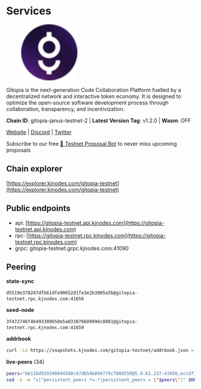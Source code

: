 # Services

<figure><img src="https://raw.githubusercontent.com/kj89/cosmos-images/main/logos/gitopia.png" width="150" alt=""><figcaption></figcaption></figure>

Gitopia is the next-generation Code Collaboration Platform fuelled by  a decentralized network and interactive token economy. It is designed  to optimize the open-source software development process through  collaboration, transparency, and incentivization.

**Chain ID**: gitopia-janus-testnet-2 | **Latest Version Tag**: v1.2.0 | **Wasm**: OFF

[Website](https://gitopia.com/) | [Discord](https://discord.gg/hFTXCGNYDZ) | [Twitter](https://twitter.com/gitopiaDAO)



Subscribe to our free [🤖 Testnet Proposal Bot](https://t.me/kjnodes_testnet_proposal_bot) to never miss upcoming proposals


## Chain explorer
[https://explorer.kjnodes.com/gitopia-testnet](https://explorer.kjnodes.com/gitopia-testnet)

## Public endpoints

* api: [https://gitopia-testnet.api.kjnodes.com](https://gitopia-testnet.api.kjnodes.com)
* rpc: [https://gitopia-testnet.rpc.kjnodes.com](https://gitopia-testnet.rpc.kjnodes.com)
* grpc: gitopia-testnet.grpc.kjnodes.com:41090

## Peering

**state-sync**

```text
d5519e378247dfb61dfe90652d1fe3e2b3005a5b@gitopia-testnet.rpc.kjnodes.com:41656
```

**seed-node**

```text
3f472746f46493309650e5a033076689996c8881@gitopia-testnet.rpc.kjnodes.com:41659
```

**addrbook**
```bash
curl -Ls https://snapshots.kjnodes.com/gitopia-testnet/addrbook.json > $HOME/.gitopia/config/addrbook.json
```

**live-peers** (34)
```bash
peers="66116d559390844588c67db54b894779cf00d559@5.9.61.237:41656,eccdf1d5bf33bc1733838562b4d4a4a45869c3a8@135.181.183.93:41656,e88708f6bda2af195f0ec48b9868e588ead964fb@144.91.82.239:26656,f4a2a6b840d1bad6f09c726d51f81d03f41c9ecc@194.146.13.246:656,7da6c90fe420bca73b5274884236134acf49d565@35.168.32.254:26656,d5519e378247dfb61dfe90652d1fe3e2b3005a5b@65.109.68.190:41656,37ba718e5cec3c1034dbda32e1e6c73ab6f6278d@143.110.224.162:26656,1cf3826ccd9a24caa549cbea061446716858133e@154.26.130.95:36656,098c8f3e70fa1f1bbb447903aea96b8e1f025f13@141.95.145.41:26656,9bb344d83fc1fafc4bce6b8e4a95b82f37ac4f31@82.208.20.136:26656,eaa9978430e55663346eb61312cd5ecc21448b25@38.242.139.153:656,5c2a752c9b1952dbed075c56c600c3a79b58c395@195.3.220.140:27036,37c3d29df83da59e5a258d413e2f89365ab05711@85.239.243.12:656,f314268ef1886e4ad2801c8443ea0b0c8143a246@95.214.55.25:30656,4cd60a4dd4211d38d948a86a614f1fd8d3d274eb@75.119.153.139:656,399d4e19186577b04c23296c4f7ecc53e61080cb@34.143.189.236:26656,1f0f03a1c845e810e5cfeb0d960639c637d049fe@154.26.131.130:36656,4e0e57bcac8aa2bc3188d5b7845eeee61a61f3f0@194.163.170.165:26656,f0b8227e40f25eaec0e25b9e91ca199d2d9a1ecb@167.86.94.177:656,8bec864d68a2542233ba37ac94c723fdf0b8e175@45.151.122.136:656,ffb4f7d43d6449c292d4e60c8a48eb3d31c39691@38.242.139.100:656,292c099fc654a1331d3b62a1b939f867b62ef434@45.85.147.242:656,5f045d143cdf9ac78821e848cb10f9c861f5e272@89.117.56.126:24256,66f94651fb02f277c90c605a38df549d3c0a9269@75.119.151.217:26656,023c6a86fbd8b8368503c92bd612a8c0379a26e5@194.146.13.251:656,deca8c5aed2d1e617789d80927394a1d4d1c7360@149.102.146.123:26656,95fbdc6d62be17db6688222b15b57d3e795ed07a@167.86.84.102:656,98bdfc67810bf7ac8f5c45b2c677b4bf199eb42e@185.193.67.65:41656,f235119c7a14d2bfca013c4835056bd748177104@194.146.13.247:656,b745e0c6a1e0c7ec248ec274cfd038ed4bc4c2cf@65.21.134.202:26356,7d819fa869f7c5b42c2c7a9538e1a9e7a52cfdee@65.108.226.26:24656,f026faf0dfc8a19f8029c6ec08d1e8454a2c9475@149.102.133.56:26656,a3689d27a8905f46275623a135a29b991a37b39f@167.235.227.127:41656,9c265cb98c21d6748822ca2bed0accacdd8449db@38.242.205.25:26656"
sed -i -e "s|^persistent_peers *=.*|persistent_peers = \"$peers\"|" $HOME/.gitopia/config/config.toml
```
